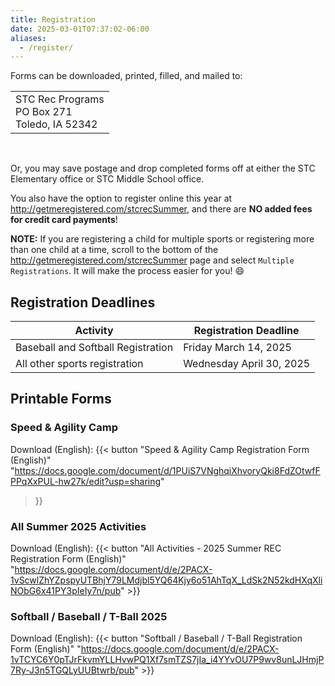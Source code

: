 ```yaml
---
title: Registration
date: 2025-03-01T07:37:02-06:00
aliases:
  - /register/
---
```


Forms can be downloaded, printed, filled, and mailed to:

<table>
  <tr><td> STC Rec Programs <br/> PO Box 271 <br/> Toledo, IA 52342 </td></tr>
</table><br/>

Or, you may save postage and drop completed forms off at either the STC Elementary office or STC Middle School office.  

<!-- Online registration is also available at [http://getmeregistered.com/stcrec](http://getmeregistered.com/stcrec). /-->
<!-- You have the option to register online at http://getmeregistered.com/stcrecsummer. -->

You also have the option to register online this year at http://getmeregistered.com/stcrecSummer, and there are **NO added fees for credit card payments**!  

**NOTE:** If you are registering a child for multiple sports or registering more than one child at a time, scroll to the bottom of the http://getmeregistered.com/stcrecSummer page and select `Multiple Registrations`.  It will make the process easier for you! :smile:

## Registration Deadlines

  | Activity | Registration Deadline |
  | --- | --- |
  | Baseball and Softball Registration | Friday March 14, 2025 |
  | All other sports registration | Wednesday April 30, 2025 | 
  <!--
  | Football and Soccer Registration | August 28, 2023 |
  | Basketball Registration | August 28, 2023 | 
  
  | Football and Soccer Registration | August 29, 2024 |
  | Basketball Registration | To be announced | -->
  
## Printable Forms

### Speed & Agility Camp

Download (English): {{< button "Speed & Agility Camp Registration Form (English)" "https://docs.google.com/document/d/1PUiS7VNghqiXhvoryQki8FdZOtwfFPPqXxPUL-hw27k/edit?usp=sharing"
>}}

### All Summer 2025 Activities

  Download (English): {{< button "All Activities - 2025 Summer REC Registration Form (English)" "https://docs.google.com/document/d/e/2PACX-1vScwlZhYZpspyUTBhjY79LMdjbl5YQ64Kjy6o51AhTqX_LdSk2N52kdHXqXliNObG6x41PY3pIeIy7n/pub" >}}  

  <!-- Download (Spanish): {{< button "All Activities - 2024 Summer REC Registration Form (Spanish)" "https://docs.google.com/document/d/1HAwMIK_Yxr_fNvqlfOVIYk_2JuG5HNRRA9V2yQS3Bb0/edit?usp=drive_web" >}} --> 

### Softball / Baseball / T-Ball 2025

  Download (English): {{< button "Softball / Baseball / T-Ball Registration Form (English)" "https://docs.google.com/document/d/e/2PACX-1vTCYC6Y0pTJrFkvmYLLHvwPQ1Xf7smTZS7jIa_i4YYvOU7P9wv8unLJHmjP7Ry-J3n5TGQLyUUBtwrb/pub" >}}  

  <!-- Download (Spanish): {{< button "Softball / Baseball / T-Ball Registration Form (Spanish)" "https://docs.google.com/document/d/1g3THF6wl9qVeqodxoj3JDjXgiNmsxcZlQVmQi8S7azA/edit?usp=drive_web" >}} -->

  
<!--
### Fall 2024 Activities

  Download (English-Only): {{< button "Flag Football & Soccer Schedules" "/pdf-forms/2024-Fall-Soccer-and-Football-Schedule.pdf" >}}

  Download (English and Spanish Versions): {{< button "Flag Football - 2024 Fall REC Registration Form" "/pdf-forms/2024-Flag-Football-Registration-Form.pdf" >}}

  Download (English and Spanish Versions): {{< button "Soccer - 2024 Fall REC Registration Form" "/pdf-forms/2024-Fall-Soccer-Registration-Form.pdf" >}}

  Download (English): {{< button "STC REC BASKETBALL 2023-24 - DETAILS" "/pdf-forms/2023-24_Basketball_Registration_Info_Sheet.docx" >}}

  Download (English): {{< button "STC REC BASKETBALL 2023-24 - Registration Form" "/pdf-forms/2023-24_Basketball_Registration_Form.docx" >}}

  Download (Spanish): {{< button "STC REC BÁSQUETBOL 2023-24 - DETALLES" "/pdf-forms/2023-24_Basketball_Registration_Info_Sheet_Spanish.docx" >}}

  Download (Spanish): {{< button "STC REC BÁSQUETBOL 2023-24 - Registration Form" "/pdf-forms/23-24_Basketball_Registration_Form_Spanish.docx" >}}
  -->


